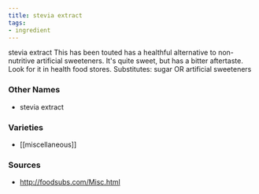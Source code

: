 ```yaml
---
title: stevia extract
tags:
- ingredient
---
```

stevia extract This has been touted has a healthful alternative to non-nutritive artificial sweeteners. It's quite sweet, but has a bitter aftertaste. Look for it in health food stores. Substitutes: sugar OR artificial sweeteners

### Other Names

* stevia extract

### Varieties

* [[miscellaneous]]

### Sources
* http://foodsubs.com/Misc.html

